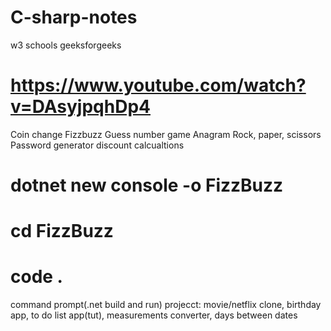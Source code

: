 # C-sharp-notes
w3 schools
geeksforgeeks
# https://www.youtube.com/watch?v=DAsyjpqhDp4
Coin change
Fizzbuzz
Guess number game
Anagram
Rock, paper, scissors
Password generator
discount calcualtions

# dotnet new console -o FizzBuzz
# cd FizzBuzz
# code .

command prompt(.net build and run)
projecct: movie/netflix clone, birthday app, to do list app(tut), measurements converter, days between dates
